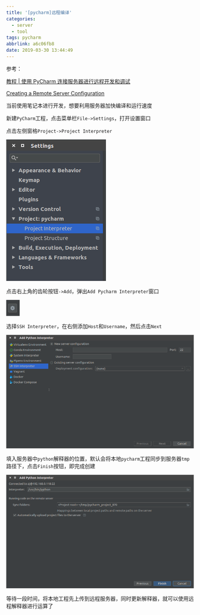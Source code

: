 ```yaml
---
title: '[pycharm]远程编译'
categories:
  - server
  - tool
tags: pycharm
abbrlink: a6c06fb8
date: 2019-03-30 13:44:49
---
```


参考：

[教程 | 使用 PyCharm 连接服务器进行远程开发和调试](https://zhuanlan.zhihu.com/p/38330654)

[Creating a Remote Server Configuration](https://www.jetbrains.com/help/pycharm/creating-a-remote-server-configuration.html)

当前使用笔记本进行开发，想要利用服务器加快编译和运行速度

新建`PyCharm`工程，点击菜单栏`File->Settings`，打开设置窗口

点击左侧窗格`Project->Project Interpreter`

![](/imgs/pycharm-远程编译/project-interpreter.png)

点击右上角的齿轮按钮`->Add`，弹出`Add Pycharm Interpreter`窗口

![](/imgs/pycharm-远程编译/gear-button.png)

选择`SSH Interpreter`，在右侧添加`Host`和`Username`，然后点击`Next`

![](/imgs/pycharm-远程编译/add-interpreter.png)

填入服务器中`python`解释器的位置，默认会将本地`pycharm`工程同步到服务器`tmp`路径下，点击`Finish`按钮，即完成创建

![](/imgs/pycharm-远程编译/select-interpreter.png)

等待一段时间，将本地工程先上传到远程服务器，同时更新解释器，就可以使用远程解释器进行运算了